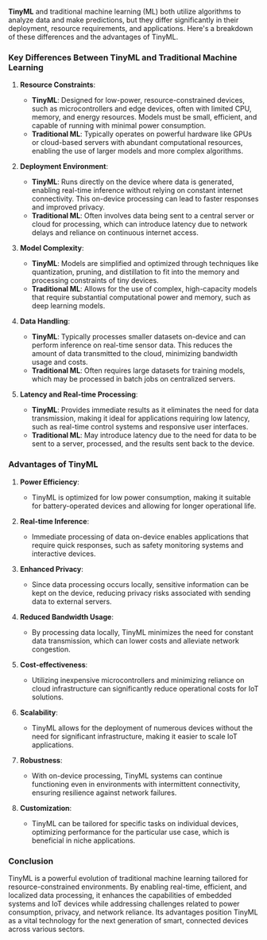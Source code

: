 **TinyML** and traditional machine learning (ML) both utilize algorithms to analyze data and make predictions, but they differ significantly in their deployment, resource requirements, and applications. Here's a breakdown of these differences and the advantages of TinyML.

### Key Differences Between TinyML and Traditional Machine Learning

1. **Resource Constraints**:
   - **TinyML**: Designed for low-power, resource-constrained devices, such as microcontrollers and edge devices, often with limited CPU, memory, and energy resources. Models must be small, efficient, and capable of running with minimal power consumption.
   - **Traditional ML**: Typically operates on powerful hardware like GPUs or cloud-based servers with abundant computational resources, enabling the use of larger models and more complex algorithms.

2. **Deployment Environment**:
   - **TinyML**: Runs directly on the device where data is generated, enabling real-time inference without relying on constant internet connectivity. This on-device processing can lead to faster responses and improved privacy.
   - **Traditional ML**: Often involves data being sent to a central server or cloud for processing, which can introduce latency due to network delays and reliance on continuous internet access.

3. **Model Complexity**:
   - **TinyML**: Models are simplified and optimized through techniques like quantization, pruning, and distillation to fit into the memory and processing constraints of tiny devices.
   - **Traditional ML**: Allows for the use of complex, high-capacity models that require substantial computational power and memory, such as deep learning models.

4. **Data Handling**:
   - **TinyML**: Typically processes smaller datasets on-device and can perform inference on real-time sensor data. This reduces the amount of data transmitted to the cloud, minimizing bandwidth usage and costs.
   - **Traditional ML**: Often requires large datasets for training models, which may be processed in batch jobs on centralized servers.

5. **Latency and Real-time Processing**:
   - **TinyML**: Provides immediate results as it eliminates the need for data transmission, making it ideal for applications requiring low latency, such as real-time control systems and responsive user interfaces.
   - **Traditional ML**: May introduce latency due to the need for data to be sent to a server, processed, and the results sent back to the device.

### Advantages of TinyML

1. **Power Efficiency**:
   - TinyML is optimized for low power consumption, making it suitable for battery-operated devices and allowing for longer operational life.

2. **Real-time Inference**:
   - Immediate processing of data on-device enables applications that require quick responses, such as safety monitoring systems and interactive devices.

3. **Enhanced Privacy**:
   - Since data processing occurs locally, sensitive information can be kept on the device, reducing privacy risks associated with sending data to external servers.

4. **Reduced Bandwidth Usage**:
   - By processing data locally, TinyML minimizes the need for constant data transmission, which can lower costs and alleviate network congestion.

5. **Cost-effectiveness**:
   - Utilizing inexpensive microcontrollers and minimizing reliance on cloud infrastructure can significantly reduce operational costs for IoT solutions.

6. **Scalability**:
   - TinyML allows for the deployment of numerous devices without the need for significant infrastructure, making it easier to scale IoT applications.

7. **Robustness**:
   - With on-device processing, TinyML systems can continue functioning even in environments with intermittent connectivity, ensuring resilience against network failures.

8. **Customization**:
   - TinyML can be tailored for specific tasks on individual devices, optimizing performance for the particular use case, which is beneficial in niche applications.

### Conclusion

TinyML is a powerful evolution of traditional machine learning tailored for resource-constrained environments. By enabling real-time, efficient, and localized data processing, it enhances the capabilities of embedded systems and IoT devices while addressing challenges related to power consumption, privacy, and network reliance. Its advantages position TinyML as a vital technology for the next generation of smart, connected devices across various sectors.